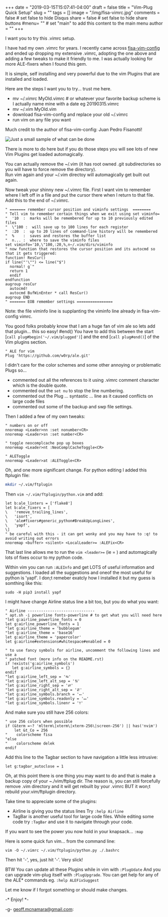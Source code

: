 +++
date = "2019-03-15T15:07:41-04:00"
draft = false
title = "Vim-Plug Quick Setup"
slug = ""
tags = []
image = "/img/fisa-vimrc.jpg"
comments = false	# set false to hide Disqus
share = false	# set false to hide share buttons
#menu= ""		# set "main" to add this content to the main menu
author = ""
+++

I want you to try this .vimrc setup.

I have had my own .vimrc for years. I recently came across [fisa-vim-config](http://fisadev.github.io/fisa-vim-config/)
and ended up dropping my extensive .vimrc, adopting the one above and adding a few tweaks to make it friendly to me. I 
was actually looking for more ALE-fixers when I found this gem.

It is simple, self installing and very powerful due to the vim Plugins that are installed and loaded.

<!--more-->

Here are the steps I want you to try... trust me here.
* mv ~/.vimrc MyOld.vimrc # or whatever your favorite backup scheme is I actually name mine with a date eg 20190315.vimrc
* mv ~/.vim MyOld.vim
* download fisa-vim-config and replace your old ~/.vimrc
* run vim on any file you want

Much credit to the author of fisa-vim-config: Juan Pedro Fisanotti! 

![Just a small sample of what can be done](/img/vim-plug-sized.gif)


There is more to do here but if you do those steps you will see lots of new Vim Plugins get loaded automagically.

You can actually remove the ~/.vim (it has root owned .git subdirectories so you will have to force remove the directory).  
Run vim again and your ~/.vim directoy will automagically get built out again.

Now tweak your shinny new ~/.vimrc file.
First I want vim to remember where I left off in a file and put the cursor there when I return to that file.  Add this to the end of ~/.vimrc.

```
" ======= remember cursor position and viminfo settings  ========
" Tell vim to remember certain things when we exit using set viminfo=
"  '10  :  marks will be remembered for up to 10 previously edited files
"  \"100 :  will save up to 100 lines for each register
"  :20  :  up to 20 lines of command-line history will be remembered
"  %    :  saves and restores the buffer list
"  n... :  where to save the viminfo files
set viminfo='10,\"100,:20,%,n~/.vim/dirs/viminfo
" now function that restores the cursor position and its autocmd so that it gets triggered:
function! ResCur()
if line("'\"") <= line("$")
  normal! g`"
  return 1
  endif
endfunction
augroup resCur
  autocmd!
  autocmd BufWinEnter * call ResCur()
augroup END
" ======= EOB remember settings ================
```
Note: the file viminfo line is supplanting the viminfo line already in fisa-vim-config vimrc.

You good folks probably know that I am a huge fan of vim ale so lets add that plugin... this so easy!
#end()
You have to add this between the start [`call plug#begin('~/.vim/plugged')`] and the end [`call plug#end()`] of the Vim plugins section.
```
" ALE for vim
Plug 'https://github.com/w0rp/ale.git'
```

I didn't care for the color schemes and some other annoying or problematic Plugs so...
- commented out all the references to it using .vimrc comment character which is the double quote.
- commented out the `set nu` to stop the line numbering.
- commented out the Plug ... syntastic ... line as it caused conflicts on large code files
- commented out some of the backup and swp file settings.

Then I added a few of my own tweaks:
```
" numbers on or off
nnoremap <Leader>nn :set nonumber<CR>
nnoremap <Leader>sn :set number<CR>

" toggle neocomplcache pop up boxes
nnoremap <Leader>nt :NeoComplCacheToggle<CR>

" ALEToggle
nnoremap <Leader>at :ALEToggle<CR>

```

Oh, and one more significant change. For python editing I added this ftplugin file:
```bash
mkdir ~/.vim/ftplugin
```

Then `vim ~/.vim/ftplugin/python.vim` and add:

```
let b:ale_linters = ['flake8']
let b:ale_fixers = [
\   'remove_trailing_lines',
\   'isort',
\   'ale#fixers#generic_python#BreakUpLongLines',
\   'yapf',
\]
" be careful with this - it can get wonky and you may have to :q! to avoid writing out errors
nnoremap <buffer> <silent> <LocalLeader>= :ALEFix<CR>
```
That last line allows me to run the `vim <leader>=` (ie \= ) and automagically lots of fixes occur to my python code.

Within vim you can run `:ALEInfo` and get LOTS of useful information and suggestions.
I loaded all the suggestions and oneof the most useful for python is 'yapf'.
I don;t remeber exatcly how I installed it but my guess is somthing like this:

```
sudo -H pip3 install yapf
```


I might have change Airline status line a bit too, but you do what you want:
```
" Airline ------------------------------
" apt.sh -i powerline fonts-powerline # to get what you will need here
"let g:airline_powerline_fonts = 0
let g:airline_powerline_fonts = 1
"let g:airline_theme = 'bubblegum'
"let g:airline_theme = 'base16'
let g:airline_theme = 'papercolor'
let g:airline#extensions#whitespace#enabled = 0

" to use fancy symbols for airline, uncomment the following lines and use a
" patched font (more info on the README.rst)
if !exists('g:airline_symbols')
   let g:airline_symbols = {}
endif
"let g:airline_left_sep = '⮀'
"let g:airline_left_alt_sep = '⮁'
"let g:airline_right_sep = '⮂'
"let g:airline_right_alt_sep = '⮃'
"let g:airline_symbols.branch = '⭠'
"let g:airline_symbols.readonly = '⭤'
"let g:airline_symbols.linenr = '⭡'
```
And make sure you still have 256 colors:
```
" use 256 colors when possible
if (&term =~? 'mlterm\|xterm\|xterm-256\|screen-256') || has('nvim')
    let &t_Co = 256
"    colorscheme fisa
"else
"    colorscheme delek
endif
```

Add this line to the Tagbar section to have navigation a little less intrusive:
```
let g:tagbar_autoclose = 1
```
Oh, at this point there is one thing you may want to do and that is make a backup copy of your ~./vim/ftplug dir.
The reason is, you can still forcefully remove .vim directory and it will get rebuilt by your .vimrc BUT it won;t
rebuild your.vim/ftplugin directory. 

Take time to appreciate some of the plugins:
- Airline is giving you the status lines Try `:help Airline`
- TagBar is another useful tool for large code files. While editing some code try `:TagBar` and use it to navigate
  through your code.

If you want to see the power you now hold in your knapsack...
`:map` 

Here is some quick fun vim... from the command line:
```
vim -O ~/.vimrc ~/.vim/ftplugin/python.py ./.bashrc
```
Then hit '-', yes, just hit '-'. Very slick!

BTW You can update all these Plugins while in vim with `:PlugUdate`
And you can upgrade vim-plug itself with `:PlugUpgrade`.
You can get help for any of the ALE* commands eg. `:help ALEFixSuggest`

Let me know if I forgot something or should make changes.

-* Enjoy! *-

-g- 
geoff.mcnamara@gmail.com:
